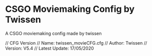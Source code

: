 # CSGO Moviemaking Config by Twissen
 A CSGO moviemaking config made by twissen

// CFG Version
// Name: twissen_movieCFG.cfg
// Author: Twissen
// Version: V5.4
// Latest Update: 17/05/2020
